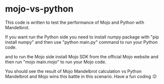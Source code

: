 # mojo-vs-python
This code is written to test the performance of Mojo and Python with Mandelbrot.

If you want run the Python side you need to install numpy package with "pip install numpy" and then use "python main.py" command to run your Python code.

and to run the Mojo side install Mojo SDK from the official Mojo website and then run "mojo main.mojo" to run your Mojo code.

You should see the result of Mojo Mandelbrot calculation vs Python Mandelbrot and Mojo wins this battle in this scenario.
Have a fun coding :D

